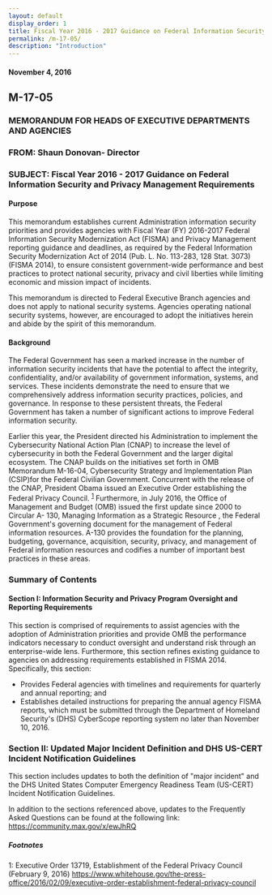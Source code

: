 ```yaml
---
layout: default
display_order: 1
title: Fiscal Year 2016 - 2017 Guidance on Federal Information Security and Privacy Management Requirements
permalink: /m-17-05/
description: "Introduction"
---
```


#### November 4, 2016

## M-17-05  

### MEMORANDUM FOR HEADS OF EXECUTIVE DEPARTMENTS AND AGENCIES

### FROM: Shaun Donovan- Director 

### SUBJECT:	Fiscal Year 2016 - 2017 Guidance on Federal Information Security and Privacy Management Requirements

#### Purpose

This memorandum  establishes current Administration information security priorities and provides agencies with Fiscal Year (FY) 2016-2017 Federal Information Security Modernization Act (FISMA) and Privacy Management reporting guidance and deadlines, as required by the Federal Information Security Modernization Act of 2014 (Pub. L. No. 113-283, 128 Stat. 3073) (FISMA 2014), to ensure consistent government-wide performance and best practices to protect national security, privacy and civil liberties while limiting economic and mission impact of incidents.

This memorandum is directed to Federal Executive Branch agencies and does not apply to national security systems.  Agencies operating national security systems, however, are encouraged to adopt the initiatives herein and abide by the spirit of this memorandum.

#### Background

The Federal Government has seen a marked increase in the number of information security incidents that have the potential to affect the integrity, confidentiality, and/or availability of government information, systems, and services.  These incidents demonstrate the need to ensure that we comprehensively address information security practices, policies, and governance.  In response to these persistent threats, the Federal Government has taken a number of significant actions to improve Federal information security.

Earlier this year, the President directed his Administration to implement the Cybersecurity National Action Plan (CNAP) to increase the level of cybersecurity in both the Federal Government and the larger digital ecosystem.  The CNAP builds on the initiatives set forth in OMB Memorandum M-16-04, Cybersecurity Strategy and Implementation Plan (CSIP)for  the Federal Civilian Government.  Concurrent with the release of the CNAP, President Obama
issued an Executive Order establishing the Federal Privacy Council. <sup>[1](#myfootnote1)</sup>  Furthermore, in July 2016, the Office of Management and Budget (OMB) issued the first update since 2000 to Circular A- 130, Managing Information as a Strategic Resource , the Federal Government's governing document for the management of Federal information resources. A-130 provides the foundation for the planning, budgeting, governance, acquisition, security, privacy, and management of Federal information resources and codifies a number of important best practices in these areas.

### Summary of Contents

#### Section I:  Information Security and Privacy Program Oversight and Reporting Requirements
This section is comprised of requirements to assist agencies with the adoption of Administration priorities and provide OMB the performance indicators necessary to conduct oversight and understand risk through an enterprise-wide lens.  Furthermore, this section refines existing guidance to agencies on addressing requirements established in FISMA 2014.  Specifically, this section:

* Provides Federal agencies with timelines and requirements for quarterly and annual reporting; and
* Establishes detailed instructions for preparing the annual agency FISMA reports, which must be submitted through the Department of Homeland Security's (DHS) CyberScope reporting system no later than November 10, 2016.

### Section II: Updated Major Incident Definition and DHS US-CERT Incident Notification Guidelines
This section includes updates to both the definition of "major incident" and the DHS United States Computer Emergency Readiness Team (US-CERT) Incident Notification Guidelines.

In addition to the sections referenced above, updates to the Frequently Asked Questions can be found at the following link: https://community.max.gov/x/ewJhRQ

##### Footnotes
<a name="myfootnote1">1</a>: Executive Order 13719, Establishment of the Federal Privacy Council (February 9, 2016)
https://www.whitehouse.gov/the-press-office/2016/02/09/executive-order-establishment-federal-privacy-council
